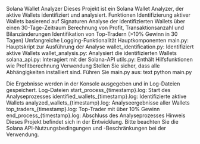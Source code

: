 Solana Wallet Analyzer
Dieses Projekt ist ein Solana Wallet Analyzer, der aktive Wallets identifiziert und analysiert.
Funktionen
Identifizierung aktiver Wallets basierend auf Signaturen
Analyse der identifizierten Wallets über einen 30-Tage-Zeitraum
Berechnung von Profit, Transaktionsanzahl und Bilanzänderungen
Identifikation von Top-Tradern (>10% Gewinn in 30 Tagen)
Umfangreiche Logging-Funktionalität
Hauptkomponenten
main.py: Hauptskript zur Ausführung der Analyse
wallet_identification.py: Identifiziert aktive Wallets
wallet_analysis.py: Analysiert die identifizierten Wallets
solana_api.py: Interagiert mit der Solana-API
utils.py: Enthält Hilfsfunktionen wie Profitberechnung
Verwendung
Stellen Sie sicher, dass alle Abhängigkeiten installiert sind.
Führen Sie main.py aus:
text
python main.py

Die Ergebnisse werden in der Konsole ausgegeben und in Log-Dateien gespeichert.
Log-Dateien
start_process_{timestamp}.log: Start des Analyseprozesses
identified_wallets_{timestamp}.log: Identifizierte aktive Wallets
analyzed_wallets_{timestamp}.log: Analyseergebnisse aller Wallets
top_traders_{timestamp}.log: Top-Trader mit über 10% Gewinn
end_process_{timestamp}.log: Abschluss des Analyseprozesses
Hinweis
Dieses Projekt befindet sich in der Entwicklung. Bitte beachten Sie die Solana API-Nutzungsbedingungen und -Beschränkungen bei der Verwendung.